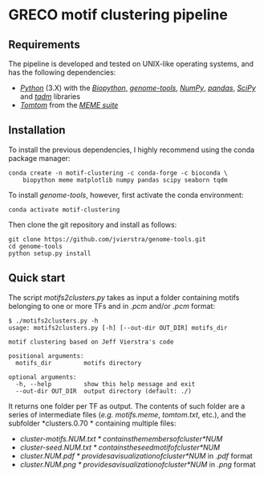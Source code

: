 # GRECO motif clustering pipeline

## Requirements
The pipeline is developed  and tested on UNIX-like operating systems, and has the following dependencies:
* *[Python](https://www.python.org/)* (3.X) with the *[Biopython](https://biopython.org/)*, *[genome-tools](https://github.com/jvierstra/genome-tools)*, *[NumPy](https://numpy.org/)*, *[pandas](https://pandas.pydata.org/)*, *[SciPy](https://www.scipy.org/)* and *[tqdm](https://tqdm.github.io/)* libraries
* *[Tomtom](https://meme-suite.org/meme/doc/tomtom.html)* from the *[MEME suite](https://meme-suite.org/meme/index.html)*

## Installation
To install the previous dependencies, I highly recommend using the conda package manager:
```
conda create -n motif-clustering -c conda-forge -c bioconda \
    biopython meme matplotlib numpy pandas scipy seaborn tqdm
```
To install *genome-tools*, however, first activate the conda environment:
```
conda activate motif-clustering
```
Then clone the git repository and install as follows:
```
git clone https://github.com/jvierstra/genome-tools.git
cd genome-tools
python setup.py install
```

## Quick start
The script *motifs2clusters.py* takes as input a folder containing motifs belonging to one or more TFs and in *.pcm* and/or *.pcm* format:
```
$ ./motifs2clusters.py -h
usage: motifs2clusters.py [-h] [--out-dir OUT_DIR] motifs_dir

motif clustering based on Jeff Vierstra's code

positional arguments:
  motifs_dir         motifs directory

optional arguments:
  -h, --help         show this help message and exit
  --out-dir OUT_DIR  output directory (default: ./)
  ```
It returns one folder per TF as output. The contents of such folder are a series of intermediate files (*e.g.* *motifs.meme*, *tomtom.txt*, etc.), and the subfolder *clusters.0.70 * containing multiple files:
* *cluster-motifs.$NUM.txt* contains the members of cluster *$NUM*
* *cluster-seed.$NUM.txt* contains the seed motif of cluster *$NUM*
* *cluster.$NUM.pdf* provides a visualization of cluster *$NUM* in *.pdf* format
* *cluster.$NUM.png* provides a visualization of cluster *$NUM* in *.png* format
